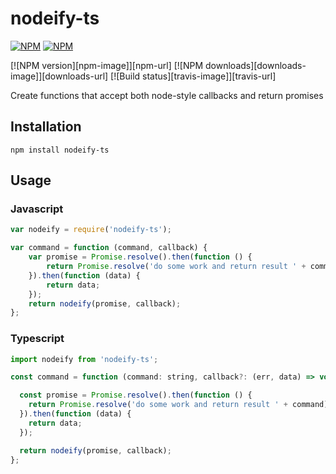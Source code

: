 # nodeify-ts


[![NPM](https://nodei.co/npm/nodeify-ts.png?downloads=true&downloadRank=true)](https://nodei.co/npm/nodeify-ts/)
[![NPM](https://nodei.co/npm-dl/nodeify-ts.png?months=6&height=3)](https://nodei.co/npm/nodeify-ts/)

[![NPM version][npm-image]][npm-url]
[![NPM downloads][downloads-image]][downloads-url]
[![Build status][travis-image]][travis-url]

Create functions that accept both node-style callbacks and return promises


## Installation

    npm install nodeify-ts
    
## Usage

### Javascript

```js
var nodeify = require('nodeify-ts');

var command = function (command, callback) {
    var promise = Promise.resolve().then(function () {
        return Promise.resolve('do some work and return result ' + command);
    }).then(function (data) {
        return data;
    });
    return nodeify(promise, callback);
};
```

### Typescript

```js
import nodeify from 'nodeify-ts';

const command = function (command: string, callback?: (err, data) => void): Promise<any> {

  const promise = Promise.resolve().then(function () {
    return Promise.resolve('do some work and return result ' + command);
  }).then(function (data) {
    return data;
  });

  return nodeify(promise, callback);
};
```
